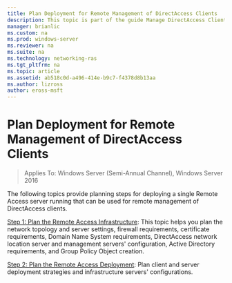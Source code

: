 ```yaml
---
title: Plan Deployment for Remote Management of DirectAccess Clients
description: This topic is part of the guide Manage DirectAccess Clients Remotely in Windows Server 2016.
manager: brianlic
ms.custom: na
ms.prod: windows-server
ms.reviewer: na
ms.suite: na
ms.technology: networking-ras
ms.tgt_pltfrm: na
ms.topic: article
ms.assetid: ab518c0d-a496-414e-b9c7-f4378d8b13aa
ms.author: lizross
author: eross-msft
---
```

# Plan Deployment for Remote Management of DirectAccess Clients

>Applies To: Windows Server (Semi-Annual Channel), Windows Server 2016

The following topics provide planning steps for deploying a single Remote Access server running that can be used for remote management of DirectAccess clients.  
  
[Step 1: Plan the Remote Access Infrastructure](Step-1-Plan-the-Remote-Access-Infrastructure.md): This topic helps you plan the network topology and server settings, firewall requirements, certificate requirements, Domain Name System requirements, DirectAccess network location server and management servers' configuration, Active Directory requirements, and Group Policy Object creation.  
  
[Step 2: Plan the Remote Access Deployment](Step-2-Plan-the-Remote-Access-Deployment.md): Plan client and server deployment strategies and  infrastructure servers' configurations.  

  


